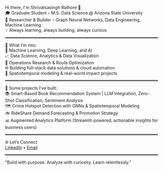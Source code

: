Hi there, I'm Shrivatsasingh Rathore 👋  
🎓 Graduate Student – M.S. Data Science @ Arizona State University  
🔬 Researcher & Builder – Graph Neural Networks, Data Engineering, Machine Learning  
💡 Always learning, always building, always curious

<hr style="height:4px;border-width:0;color:#666;background-color:#666;">

🧠 What I’m into:  
🤖 Machine Learning, Deep Learning, and AI  
📈 Data Science, Analytics & Data Visualization  
🚚 Operations Research & Route Optimization  
🌐 Building full-stack data solutions & cloud automation  
🔬 Spatiotemporal modeling & real-world impact projects

<hr style="height:4px;border-width:0;color:#666;background-color:#666;">

🔧 Some projects I’ve built: 
<span style="display:inline-block; margin-right: 10px;">📚 Smart-Based Book Recommendation System | LLM Integration, Zero-Shot Classification, Sentiment Analysis</span>
<span style="display:inline-block; margin-right: 10px;">🗺️ Crime Hotspot Detection with GNNs & Spatiotemporal Modeling</span>
<span style="display:inline-block; margin-right: 10px;">🚲 RideShare Demand Forecasting & Promotion Strategy</span>
<span style="display:inline-block;">📊 Augmented Analytics Platform (Streamlit-powered, actionable insights for business users)</span>

<hr style="height:4px;border-width:0;color:#666;background-color:#666;">


🌐 Let’s Connect  
[LinkedIn](https://www.linkedin.com/in/shrivatsasingh-rathore/) • [Email](mailto:srathor9@asu.edu)

<hr style="height:4px;border-width:0;color:#666;background-color:#666;">

“Build with purpose. Analyze with curiosity. Learn relentlessly.”
